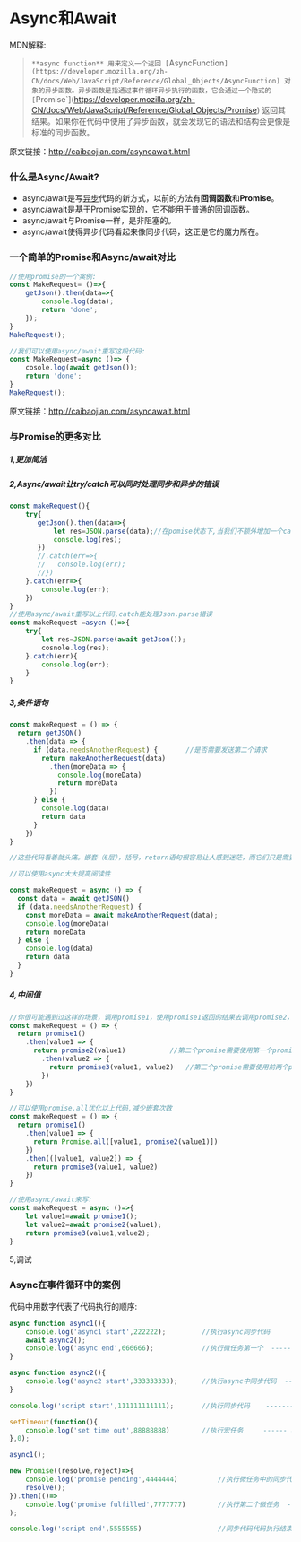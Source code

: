 # Async和Await

MDN解释:

> `**async function** 用来定义一个返回 [`AsyncFunction`](https://developer.mozilla.org/zh-CN/docs/Web/JavaScript/Reference/Global_Objects/AsyncFunction) 对象的异步函数。异步函数是指通过事件循环异步执行的函数，它会通过一个隐式的 [`Promise`](https://developer.mozilla.org/zh-CN/docs/Web/JavaScript/Reference/Global_Objects/Promise) 返回其结果。如果你在代码中使用了异步函数，就会发现它的语法和结构会更像是标准的同步函数。 



原文链接：http://caibaojian.com/asyncawait.html

### 什么是Async/Await?

- async/await是写[异步](http://caibaojian.com/t/异步)代码的新方式，以前的方法有**回调函数**和**Promise**。
- async/await是基于Promise实现的，它不能用于普通的回调函数。
- async/await与Promise一样，是非阻塞的。
- async/await使得异步代码看起来像同步代码，这正是它的魔力所在。



### 一个简单的Promise和Async/await对比

```javascript
//使用promise的一个案例:
const MakeRequest= ()=>{
	getJson().then(data=>{
		console.log(data);
		return 'done';
	});
}
MakeRequest();

//我们可以使用async/await重写这段代码:
const MakeRequest=async ()=> {
    cosole.log(await getJson());
    return 'done';
}
MakeRequest();
```



原文链接：http://caibaojian.com/asyncawait.html

### 与Promise的更多对比

##### 1,更加简洁

##### 2,Async/await让try/catch可以同时处理同步和异步的错误

```javascript
const makeRequest(){
    try{
       getJson().then(data=>{
           let res=JSON.parse(data);//在pomise状态下,当我们不额外增加一个catch的话,如果json.parse出错,将无法处理错误,因为错误在promise中
           console.log(res);
       })
       //.catch(err=>{
       //	console.log(err);    
       //})
    }.catch(err=>{
        console.log(err);
    })
}
//使用async/await重写以上代码,catch能处理Json.parse错误
const makeRequest =asycn ()=>{
    try{
        let res=JSON.parse(await getJson());
        cosnole.log(res);
    }.catch(err){
        console.log(err);
    }
}
```

##### 3,条件语句

```javascript
const makeRequest = () => {
  return getJSON()
    .then(data => {
      if (data.needsAnotherRequest) {		//是否需要发送第二个请求
        return makeAnotherRequest(data)
          .then(moreData => {
            console.log(moreData)
            return moreData
          })
      } else {
        console.log(data)
        return data
      }
    })
}

//这些代码看着就头痛。嵌套（6层），括号，return语句很容易让人感到迷茫，而它们只是需要将最终结果传递到最外层的Promise。

//可以使用async大大提高阅读性

const makeRequest = async () => {
  const data = await getJSON()
  if (data.needsAnotherRequest) {
    const moreData = await makeAnotherRequest(data);
    console.log(moreData)
    return moreData
  } else {
    console.log(data)
    return data    
  }
}
```

##### 4,中间值



```javascript
//你很可能遇到过这样的场景，调用promise1，使用promise1返回的结果去调用promise2，然后使用两者的结果去调用promise3。你的代码很可能是这样的: 
const makeRequest = () => {
  return promise1()
    .then(value1 => {
      return promise2(value1)			//第二个promise需要使用第一个promise的返回值
        .then(value2 => {        
          return promise3(value1, value2)	//第三个promise需要使用前两个promise的值
        })
    })
}

//可以使用promise.all优化以上代码,减少嵌套次数
const makeRequest = () => {
  return promise1()
    .then(value1 => {
      return Promise.all([value1, promise2(value1)])
    })
    .then(([value1, value2]) => {      
      return promise3(value1, value2)
    })
}

//使用async/await来写:
const makeRequest = async ()=>{
    let value1=await promise1();
    let value2=await promise2(value1);
    return promise3(value1,value2);
}
```

5,调试





### Async在事件循环中的案例

代码中用数字代表了代码执行的顺序:

```javascript
async function async1(){
    console.log('async1 start',222222);			//执行async同步代码		--------2
    await async2();
    console.log('async end',666666);			//执行微任务第一个	-------6
}

async function async2(){
    console.log('async2 start',333333333);		//执行async中同步代码 	---------3
}

console.log('script start',111111111111);		//执行同步代码	---------1

setTimeout(function(){
    console.log('set time out',88888888)		//执行宏任务		------ 8
},0);

async1();										

new Promise((resolve,reject)=>{
    console.log('promise pending',4444444)			//执行微任务中的同步代码-----4
    resolve();
}).then(()=>
    console.log('promise fulfilled',7777777)		//执行第二个微任务	---- 7	
);

console.log('script end',5555555)					//同步代码代码执行结束  -----5


```



